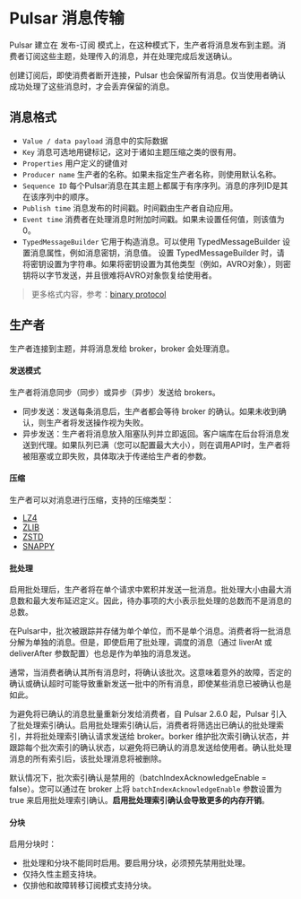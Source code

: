 # Pulsar 消息传输

Pulsar 建立在 发布-订阅 模式上，在这种模式下，生产者将消息发布到主题。消费者订阅这些主题，处理传入的消息，并在处理完成后发送确认。

创建订阅后，即使消费者断开连接，Pulsar 也会保留所有消息。仅当使用者确认成功处理了这些消息时，才会丢弃保留的消息。



## 消息格式

- `Value / data payload` 消息中的实际数据
- `Key` 消息可选地用键标记，这对于诸如主题压缩之类的很有用。
- `Properties` 用户定义的键值对
- `Producer name` 生产者的名称。如果未指定生产者名称，则使用默认名称。
- `Sequence ID` 每个Pulsar消息在其主题上都属于有序序列。消息的序列ID是其在该序列中的顺序。
- `Publish time` 消息发布的时间戳。时间戳由生产者自动应用。
- `Event time` 消费者在处理消息时附加时间戳。如果未设置任何值，则该值为0。
- `TypedMessageBuilder` 它用于构造消息。可以使用 TypedMessageBuilder 设置消息属性，例如消息密钥，消息值。 设置 TypedMessageBuilder 时，请将密钥设置为字符串。如果将密钥设置为其他类型（例如，AVRO对象），则密钥将以字节发送，并且很难将AVRO对象恢复给使用者。

> 更多格式内容，参考：[binary protocol](https://pulsar.apache.org/docs/en/develop-binary-protocol)



## 生产者 

生产者连接到主题，并将消息发给 broker，broker 会处理消息。



#### 发送模式

生产者将消息同步（同步）或异步（异步）发送给 brokers。

- 同步发送：发送每条消息后，生产者都会等待 broker 的确认。如果未收到确认，则生产者将发送操作视为失败。
- 异步发送：生产者将消息放入阻塞队列并立即返回。客户端库在后台将消息发送到代理。如果队列已满（您可以配置最大大小），则在调用API时，生产者将被阻塞或立即失败，具体取决于传递给生产者的参数。



#### 压缩

生产者可以对消息进行压缩，支持的压缩类型：

- [LZ4](https://github.com/lz4/lz4)
- [ZLIB](https://zlib.net/)
- [ZSTD](https://facebook.github.io/zstd/)
- [SNAPPY](https://google.github.io/snappy/)



#### 批处理 

启用批处理后，生产者将在单个请求中累积并发送一批消息。批处理大小由最大消息数和最大发布延迟定义。因此，待办事项的大小表示批处理的总数而不是消息的总数。

在Pulsar中，批次被跟踪并存储为单个单位，而不是单个消息。消费者将一批消息分解为单独的消息。但是，即使启用了批处理，调度的消息（通过 liverAt  或 deliverAfter 参数配置）也总是作为单独的消息发送。

通常，当消费者确认其所有消息时，将确认该批次。这意味着意外的故障，否定的确认或确认超时可能导致重新发送一批中的所有消息，即使某些消息已被确认也是如此。

为避免将已确认的消息批量重新分发给消费者，自 Pulsar 2.6.0 起，Pulsar 引入了批处理索引确认。启用批处理索引确认后，消费者将筛选出已确认的批处理索引，并将批处理索引确认请求发送给 broker。borker 维护批次索引确认状态，并跟踪每个批次索引的确认状态，以避免将已确认的消息发送给使用者。确认批处理消息的所有索引后，该批处理消息将被删除。

默认情况下，批次索引确认是禁用的（batchIndexAcknowledgeEnable = false）。您可以通过在 broker 上将 `batchIndexAcknowledgeEnable` 参数设置为 true 来启用批处理索引确认。**启用批处理索引确认会导致更多的内存开销**。



#### 分块

启用分块时：

- 批处理和分块不能同时启用。要启用分块，必须预先禁用批处理。
- 仅持久性主题支持块。
- 仅排他和故障转移订阅模式支持分块。























